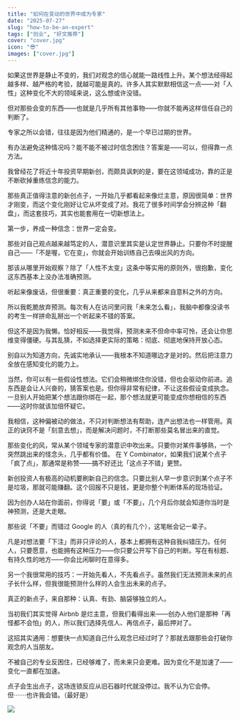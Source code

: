 ```yaml
---
title: "如何在变动的世界中成为专家"
date: "2025-07-27"
slug: "how-to-be-an-expert"
tags: ["创业", "好文推荐"]
cover: "cover.jpg"
icon: "😎"
images: ["cover.jpg"]
---
```

如果这世界是静止不变的，我们对观念的信心就能一路线性上升。某个想法经得起越多样、越严格的考验，就越可能是真的。许多人其实默默相信这一点——对「人性」这种变化不大的领域来说，这么想或许没错。



但对那些会变的东西——也就是几乎所有其他事物——你就不能再这样信任自己的判断了。



专家之所以会错，往往是因为他们精通的，是一个早已过期的世界。



有办法避免这种情况吗？能不能不被过时信念困住？答案是——可以，但得靠一点方法。



我曾经花了将近十年投资早期新创，而颇具讽刺的是，要在这领域成功，靠的正是不断砍掉重练信念的能力。



那些真正值得注意的新创点子，一开始几乎都看起来像烂主意，原因很简单：世界才刚变，而这个变化刚好让它从坏变成了对。我花了很多时间学会分辨这种「翻盘」，而这套技巧，其实也能套用在一切新想法上。



第一步，养成一种信念：世界一定会变。



那些对自己观点越来越笃定的人，潜意识里其实是认定世界静止。只要你不时提醒自己——「不是喔，它在变」，你就会开始训练自己去嗅出风的方向。



那该从哪里开始观察？除了「人性不太变」这条中等实用的原则外，很抱歉，变化这东西基本上没办法准确预测。



听起来像废话，但很重要：真正重要的变化，几乎从来都来自意料之外的方向。



所以我乾脆放弃预测。每次有人在访问里问我「未来怎么看」，我脑中都像没读书的考生一样拼命乱掰出一个听起来不错的答案。



但这不是因为我懒。恰好相反——我觉得，预测未来不但命中率可怜，还会让你思维变得僵硬。与其乱猜，不如选择更实际的策略：彻底、彻底地保持开放心态。



别自以为知道方向，先诚实地承认——我根本不知道哪边才是对的。然后把注意力全放在感知变化的能力上。



当然，你可以有一些假设性想法。它们会稍微绑住你没错，但也会驱动你前进。追东西是会让人兴奋的，猜答案也是。但你得非常有纪律，不让这些假设变成执念。
一旦别人开始把某个想法跟你绑在一起，那个想法就更可能变成你想相信的东西——这时你就该加倍怀疑它。



我相信，这种偏被动的做法，不只对判断想法有帮助，连产出想法也一样管用。真正的诀窍不是「刻意去想」，而是解决问题时，不打断那些莫名冒出来的直觉。



那些变化的风，常从某个领域专家的潜意识中吹出来。只要你对某件事够熟，一个突然跳出来的怪念头，几乎都有价值。
在 Y Combinator，如果我们说某个点子「疯了点」，那通常是称赞——搞不好还比「这点子不错」更赞。



新创投资人有极高的动机要刷新自己的信念。只要比别人早一步意识到某个点子不是垃圾，那就可能赚翻。这个回报不只是钱，更是你整个判断体系的现场验证。



因为创办人站在你面前，你得说「要」或「不要」，几个月后你就会知道你当时是神预测，还是大走眼。



那些说「不要」而错过 Google 的人（真的有几个），这笔帐会记一辈子。



凡是对想法要「下注」而非只评论的人，基本上都拥有这种自我纠错压力。任何人，只要愿意，也能拥有这种压力——你只要公开写下自己的判断。写在有标题、有持久性的地方——你会比闲聊时在意得多。



另一个我很常用的技巧：一开始先看人，不先看点子。虽然我们无法预测未来的点子长什么样，但我很能预测什么样的人会生出未来的点子。



真正的新点子，来自那种：认真、有劲、脑袋够独立的人。



当初我们其实觉得 Airbnb 是烂主意，但我们看得出来——创办人他们是那种「再怪都不会怕」的人，所以我们选择先信人、再信点子，最后押对了。



这招其实通用：想要快一点知道自己什么观念已经过时了？那就去跟那些会打破你观念的人当朋友。



不被自己的专业反困住，已经够难了，而未来只会更难。因为变化不是加速了——变化一直都在加速。



点子会生出点子，这场连锁反应从旧石器时代就没停过。我不认为它会停。
但⋯⋯也许我会错。（最好是）




![](https://prod-files-secure.s3.us-west-2.amazonaws.com/112d0858-5090-4d34-a606-b75eb8d65fd2/46476355-9cf3-4e99-9b7a-3531bc426380/1000202064.png?X-Amz-Algorithm=AWS4-HMAC-SHA256&X-Amz-Content-Sha256=UNSIGNED-PAYLOAD&X-Amz-Credential=ASIAZI2LB46673CBSTU5%2F20251024%2Fus-west-2%2Fs3%2Faws4_request&X-Amz-Date=20251024T151419Z&X-Amz-Expires=3600&X-Amz-Security-Token=IQoJb3JpZ2luX2VjEKf%2F%2F%2F%2F%2F%2F%2F%2F%2F%2FwEaCXVzLXdlc3QtMiJHMEUCIQCg3YiaVXlf%2FzvOn867FS%2BGAjIYhCDM%2B2S334aigMaCIgIgAXHwTv2FWSedCI6KQxiY2eR2p0QcI60g0i4l9CUox%2BIq%2FwMIYBAAGgw2Mzc0MjMxODM4MDUiDEMcBEaCQCxbB4WVrCrcA%2BppTE5zV8zzKgpHOYpLkFWghP%2FwjwMldUQA%2BPt0GHfBBf%2FHXtElpGGi%2Bvne%2BvuxkGu3vl90EtylNlObEM72i3PXNAPbFgyoWFQe9fdN7ukrl%2FK9DkqVYomhXbttVmrVhTUA1P8cK0oxoXOv5uXcO012vJXzcE1KzcyVU66KdaJUarHGxHDa5XGDb7icwRgNax1%2BP6KSpvmXToPTDkhQdG0jI5wcPt%2BCN98BM2NYpRTcriBsCpc9WD0tSJMrOuKT%2FmLhm%2FxPHwyR9jxXrs2k4iuRFAkuS8EUjqXuVU5RaHnAxMYbTE9B5eQZ753InMx0399I%2B%2F56rDN8eamM5S8Wk7Ac9w1CvsnaTX2OCs9LNiIkJ6xDVIXOvyVUsY52IjX9XFVZwrUChir4%2BytN3osl%2BM19rpTAV5as4HkHfqdN2l19C6yj%2F%2B%2FQLZDFeT7iAPNK%2FS5n1s0l4brIBRzkAEHUS2Z%2B0KDI69dDL8KehRhKgQkthrR1LDlEAJYr8rAOwikiWTfSYRpnuPI%2BLRTCVVMjwYJg0Dha%2B8Zj0cxRjSHQjmydFPYbD%2FZIzBR4llGl%2FgY1ujRFtrUHzXKh7TIji4sHpf2PYO2vGpKyNNMmN3JdmLnrSecAn9NpvQFZAP%2FuMJ2u7scGOqUBpjYf54%2BIDoSAtZINPFjN6pFhERMGc9SHsBw5h3xA2pOjPlN1R2SE4d3jiPuyXsLRGz2d4xpWQdV8%2BQHlr%2FCHcwqrQBdZb8HC4eMjMsUM0wawIKKP7TTDvOOelL2EX5i8YkZok0SLzsL6hr0k3MvqDZrgPymbxuqQeM9Ln3WO5f%2BtP320fIwzGtHDtqzH%2B8YbMxhD7%2BdofCFa0xzt4TfXcAY7YWhh&X-Amz-Signature=1c8ac35b4746c572084956f1392d70ac4de677afe7da4042834f71d48487b91d&X-Amz-SignedHeaders=host&x-amz-checksum-mode=ENABLED&x-id=GetObject)


